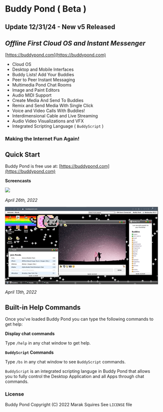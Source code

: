 # Buddy Pond ( Beta )
## Update 12/31/24 - New v5 Released
## *Offline First Cloud OS and Instant Messenger*
[https://buddypond.com](https://buddypond.com)

 - Cloud OS
 - Desktop and Mobile Interfaces
 - Buddy Lists! Add Your Buddies
 - Peer to Peer Instant Messaging
 - Multimedia Pond Chat Rooms
 - Image and Paint Editors 
 - Audio MIDI Support
 - Create Media And Send To Buddies
 - Remix and Send Media With Single Click
 - Voice and Video Calls With Buddies!
 - Interdimensional Cable and Live Streaming
 - Audio Video Visualizations and VFX
 - Integrated Scripting Language ( `BuddyScript` )

###  Making the Internet Fun Again!

## Quick Start

Buddy Pond is free use at: [https://buddypond.com](https://buddypond.com)

**Screencasts**

<a href="https://www.youtube.com/watch?v=qjrDi1EeMZ4">
<img src="https://buddypond.com/desktop/assets/images/misc/alpha-youtube.jpeg"/>
</a>

*April 26th, 2022*

<a href="https://buddypond.com"><img src="https://github.com/Marak/buddypond-assets/raw/master/promo/buddypond-demo-april-2022.gif"/></a>

*April 13th, 2022*

## Built-in Help Commands

Once you've loaded Buddy Pond you can type the following commands to get help:

**Display chat commands**

Type `/help` in any chat window to get help.

**`BuddyScript` Commands**

Type `/bs` in any chat window to see `BuddyScript` commands.


`BuddyScript` is an integrated scripting languge in Buddy Pond that allows you to fully control the Desktop Application and all Apps through chat commands.

### License
Buddy Pond Copyright (C) 2022 Marak Squires
See `LICENSE` file